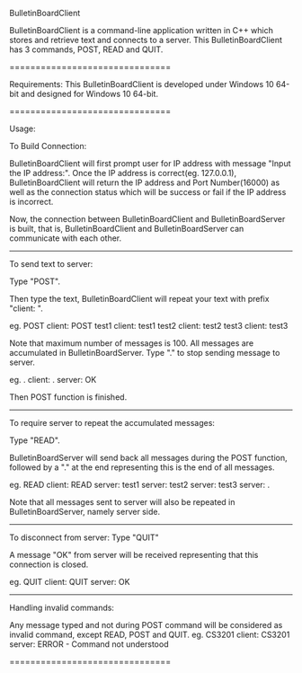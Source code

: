 BulletinBoardClient

BulletinBoardClient is a command-line application written in C++ which stores and retrieve text and connects to a server.
This BulletinBoardClient has 3 commands, POST, READ and QUIT.

===============================

Requirements:
This BulletinBoardClient is developed under Windows 10 64-bit and designed for Windows 10 64-bit.

===============================

Usage:

To Build Connection:

BulletinBoardClient will first prompt user for IP address with message "Input the IP address:".
Once the IP address is correct(eg. 127.0.0.1), BulletinBoardClient will return the IP address and Port Number(16000) as well as the connection status which will be success or fail if the IP address is incorrect.

Now, the connection between BulletinBoardClient and BulletinBoardServer is built, that is, BulletinBoardClient and BulletinBoardServer can communicate with each other.

-------------------------------

To send text to server:

Type "POST".

Then type the text, BulletinBoardClient will repeat your text with prefix "client: ".

eg.
POST
client: POST
test1
client: test1
test2
client: test2
test3
client: test3

Note that maximum number of messages is 100.
All messages are accumulated in BulletinBoardServer.
Type "." to stop sending message to server.

eg.
.
client: .
server: OK

Then POST function is finished.

-------------------------------

To require server to repeat the accumulated  messages:

Type "READ".

BulletinBoardServer will send back all messages during the POST function, followed by a "." at the end representing this is the end of all messages.

eg.
READ
client: READ
server: test1
server: test2
server: test3
server: .

Note that all messages sent to server will also be repeated in BulletinBoardServer, namely server side.

-------------------------------

To disconnect from server:
Type "QUIT"

A message "OK" from server will be received representing that this connection is closed.

eg.
QUIT
client: QUIT
server: OK

-------------------------------

Handling invalid commands:

Any message typed and not during POST command will be considered as invalid command, except READ, POST and QUIT.
eg.
CS3201
client: CS3201
server: ERROR - Command not understood

===============================
